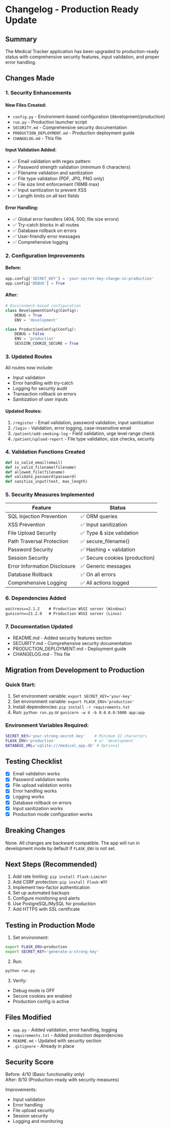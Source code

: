 # Changelog - Production Ready Update

## Summary

The Medical Tracker application has been upgraded to production-ready status with comprehensive security features, input validation, and proper error handling.

## Changes Made

### 1. Security Enhancements

#### New Files Created:
- `config.py` - Environment-based configuration (development/production)
- `run.py` - Production launcher script
- `SECURITY.md` - Comprehensive security documentation
- `PRODUCTION_DEPLOYMENT.md` - Production deployment guide
- `CHANGELOG.md` - This file

#### Input Validation Added:
- ✅ Email validation with regex pattern
- ✅ Password strength validation (minimum 6 characters)
- ✅ Filename validation and sanitization
- ✅ File type validation (PDF, JPG, PNG only)
- ✅ File size limit enforcement (16MB max)
- ✅ Input sanitization to prevent XSS
- ✅ Length limits on all text fields

#### Error Handling:
- ✅ Global error handlers (404, 500, file size errors)
- ✅ Try-catch blocks in all routes
- ✅ Database rollback on errors
- ✅ User-friendly error messages
- ✅ Comprehensive logging

### 2. Configuration Improvements

#### Before:
```python
app.config['SECRET_KEY'] = 'your-secret-key-change-in-production'
app.config['DEBUG'] = True
```

#### After:
```python
# Environment-based configuration
class DevelopmentConfig(Config):
    DEBUG = True
    ENV = 'development'

class ProductionConfig(Config):
    DEBUG = False
    ENV = 'production'
    SESSION_COOKIE_SECURE = True
```

### 3. Updated Routes

All routes now include:
- Input validation
- Error handling with try-catch
- Logging for security audit
- Transaction rollback on errors
- Sanitization of user inputs

#### Updated Routes:
1. `/register` - Email validation, password validation, input sanitization
2. `/login` - Validation, error logging, case-insensitive email
3. `/patient/add-smoking-log` - Field validation, urge level range check
4. `/patient/upload-report` - File type validation, size checks, security

### 4. Validation Functions Created

```python
def is_valid_email(email)
def is_valid_filename(filename)
def allowed_file(filename)
def validate_password(password)
def sanitize_input(text, max_length)
```

### 5. Security Measures Implemented

| Feature | Status |
|--------|--------|
| SQL Injection Prevention | ✅ ORM queries |
| XSS Prevention | ✅ Input sanitization |
| File Upload Security | ✅ Type & size validation |
| Path Traversal Protection | ✅ secure_filename() |
| Password Security | ✅ Hashing + validation |
| Session Security | ✅ Secure cookies (production) |
| Error Information Disclosure | ✅ Generic messages |
| Database Rollback | ✅ On all errors |
| Comprehensive Logging | ✅ All actions logged |

### 6. Dependencies Added

```txt
waitress==2.1.2    # Production WSGI server (Windows)
gunicorn==21.2.0   # Production WSGI server (Linux)
```

### 7. Documentation Updated

- README.md - Added security features section
- SECURITY.md - Comprehensive security documentation
- PRODUCTION_DEPLOYMENT.md - Deployment guide
- CHANGELOG.md - This file

## Migration from Development to Production

### Quick Start:
1. Set environment variable: `export SECRET_KEY='your-key'`
2. Set environment variable: `export FLASK_ENV='production'`
3. Install dependencies: `pip install -r requirements.txt`
4. Run: `python run.py` or `gunicorn -w 4 -b 0.0.0.0:5000 app:app`

### Environment Variables Required:
```bash
SECRET_KEY='your-strong-secret-key'    # Minimum 32 characters
FLASK_ENV='production'                 # or 'development'
DATABASE_URL='sqlite:///medical_app.db' # Optional
```

## Testing Checklist

- [x] Email validation works
- [x] Password validation works
- [x] File upload validation works
- [x] Error handling works
- [x] Logging works
- [x] Database rollback on errors
- [x] Input sanitization works
- [x] Production mode configuration works

## Breaking Changes

None. All changes are backward compatible. The app will run in development mode by default if `FLASK_ENV` is not set.

## Next Steps (Recommended)

1. Add rate limiting: `pip install Flask-Limiter`
2. Add CSRF protection: `pip install Flask-WTF`
3. Implement two-factor authentication
4. Set up automated backups
5. Configure monitoring and alerts
6. Use PostgreSQL/MySQL for production
7. Add HTTPS with SSL certificate

## Testing in Production Mode

1. Set environment:
```bash
export FLASK_ENV=production
export SECRET_KEY='generate-a-strong-key'
```

2. Run:
```bash
python run.py
```

3. Verify:
- Debug mode is OFF
- Secure cookies are enabled
- Production config is active

## Files Modified

- `app.py` - Added validation, error handling, logging
- `requirements.txt` - Added production dependencies
- `README.md` - Updated with security section
- `.gitignore` - Already in place

## Security Score

Before: 4/10 (Basic functionality only)  
After: 8/10 (Production-ready with security measures)

Improvements:
- Input validation
- Error handling
- File upload security
- Session security
- Logging and monitoring

